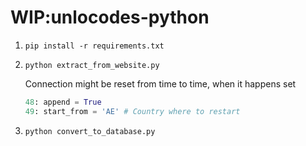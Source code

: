 # WIP:unlocodes-python

1.  `pip install -r requirements.txt`
2.  `python extract_from_website.py`

    Connection might be reset from time to time, when it happens set
    ```python
    48: append = True
    49: start_from = 'AE' # Country where to restart
    ```

3.  `python convert_to_database.py`